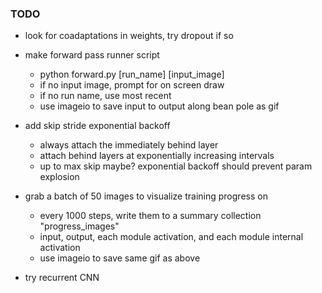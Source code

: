### TODO

- look for coadaptations in weights, try dropout if so

- make forward pass runner script
  - python forward.py [run_name] [input_image]
  - if no input image, prompt for on screen draw
  - if no run name, use most recent
  - use imageio to save input to output along bean pole as gif

- add skip stride exponential backoff
  - always attach the immediately behind layer
  - attach behind layers at exponentially increasing intervals
  - up to max skip maybe?  exponential backoff should prevent param explosion

- grab a batch of 50 images to visualize training progress on
  - every 1000 steps, write them to a summary collection "progress_images"
  - input, output, each module activation, and each module internal activation
  - use imageio to save same gif as above

- try recurrent CNN
